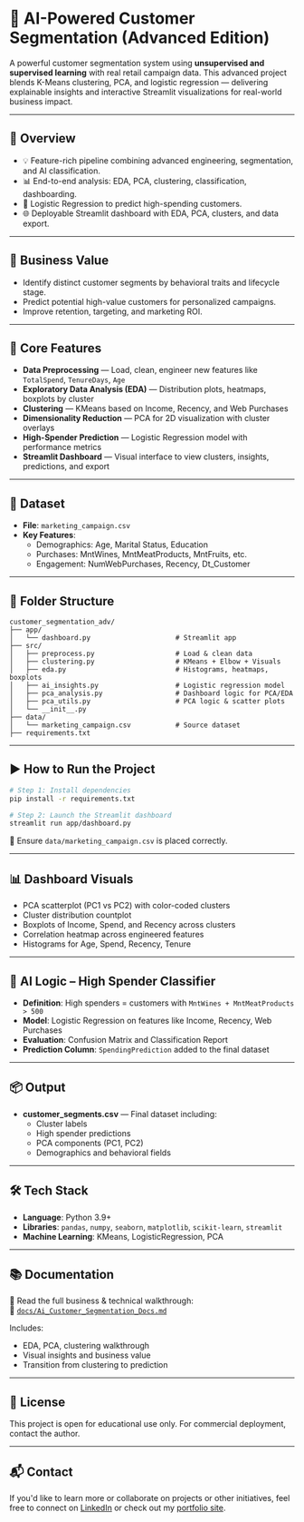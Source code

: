 # 🧠 AI-Powered Customer Segmentation (Advanced Edition)

A powerful customer segmentation system using **unsupervised and supervised learning** with real retail campaign data. This advanced project blends K-Means clustering, PCA, and logistic regression — delivering explainable insights and interactive Streamlit visualizations for real-world business impact.

---

## 📌 Overview
- 💡 Feature-rich pipeline combining advanced engineering, segmentation, and AI classification.
- 📊 End-to-end analysis: EDA, PCA, clustering, classification, dashboarding.
- 🤖 Logistic Regression to predict high-spending customers.
- 🌐 Deployable Streamlit dashboard with EDA, PCA, clusters, and data export.

---

## 💼 Business Value
- Identify distinct customer segments by behavioral traits and lifecycle stage.
- Predict potential high-value customers for personalized campaigns.
- Improve retention, targeting, and marketing ROI.

---

## 🧠 Core Features
- **Data Preprocessing** — Load, clean, engineer new features like `TotalSpend`, `TenureDays`, `Age`
- **Exploratory Data Analysis (EDA)** — Distribution plots, heatmaps, boxplots by cluster
- **Clustering** — KMeans based on Income, Recency, and Web Purchases
- **Dimensionality Reduction** — PCA for 2D visualization with cluster overlays
- **High-Spender Prediction** — Logistic Regression model with performance metrics
- **Streamlit Dashboard** — Visual interface to view clusters, insights, predictions, and export

---

## 🧪 Dataset
- **File**: `marketing_campaign.csv`
- **Key Features**:
  - Demographics: Age, Marital Status, Education
  - Purchases: MntWines, MntMeatProducts, MntFruits, etc.
  - Engagement: NumWebPurchases, Recency, Dt_Customer

---

## 📂 Folder Structure
```
customer_segmentation_adv/
├── app/
│   └── dashboard.py                     # Streamlit app
├── src/
│   ├── preprocess.py                    # Load & clean data
│   ├── clustering.py                    # KMeans + Elbow + Visuals
│   ├── eda.py                           # Histograms, heatmaps, boxplots
│   ├── ai_insights.py                   # Logistic regression model
│   ├── pca_analysis.py                  # Dashboard logic for PCA/EDA
│   ├── pca_utils.py                     # PCA logic & scatter plots
│   └── __init__.py
├── data/
│   └── marketing_campaign.csv           # Source dataset
├── requirements.txt

```

---

## ▶️ How to Run the Project

```bash
# Step 1: Install dependencies
pip install -r requirements.txt

# Step 2: Launch the Streamlit dashboard
streamlit run app/dashboard.py
```

📁 Ensure `data/marketing_campaign.csv` is placed correctly.

---

## 📊 Dashboard Visuals
- PCA scatterplot (PC1 vs PC2) with color-coded clusters
- Cluster distribution countplot
- Boxplots of Income, Spend, and Recency across clusters
- Correlation heatmap across engineered features
- Histograms for Age, Spend, Recency, Tenure

---

## 🤖 AI Logic – High Spender Classifier
- **Definition**: High spenders = customers with `MntWines + MntMeatProducts > 500`
- **Model**: Logistic Regression on features like Income, Recency, Web Purchases
- **Evaluation**: Confusion Matrix and Classification Report
- **Prediction Column**: `SpendingPrediction` added to the final dataset

---

## 📦 Output
- **customer_segments.csv** — Final dataset including:
  - Cluster labels
  - High spender predictions
  - PCA components (PC1, PC2)
  - Demographics and behavioral fields

---

## 🛠️ Tech Stack
- **Language**: Python 3.9+
- **Libraries**: `pandas`, `numpy`, `seaborn`, `matplotlib`, `scikit-learn`, `streamlit`
- **Machine Learning**: KMeans, LogisticRegression, PCA

---

## 📚 Documentation
📄 Read the full business & technical walkthrough:  
📘 [`docs/Ai_Customer_Segmentation_Docs.md`](./docs/Ai_Customer_Segmentation_Docs.md)

Includes:
- EDA, PCA, clustering walkthrough
- Visual insights and business value
- Transition from clustering to prediction

---

## 📜 License

This project is open for educational use only. For commercial deployment, contact the author.

---

## 📬 Contact
If you'd like to learn more or collaborate on projects or other initiatives, feel free to connect on [LinkedIn](https://www.linkedin.com/in/prerna-burande-99678a1bb/) or check out my [portfolio site](https://youtheleader.com/).

